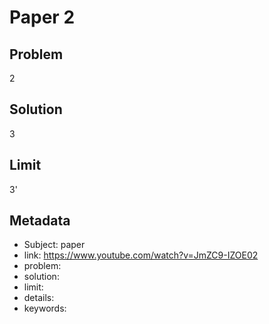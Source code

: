 # Paper 2

## Problem

2

## Solution

3

## Limit

3'


## Metadata

- Subject: paper
- link: https://www.youtube.com/watch?v=JmZC9-IZOE02
- problem: 
- solution: 
- limit: 
- details: 
- keywords: 
